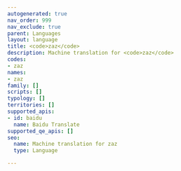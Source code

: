```yaml
---
autogenerated: true
nav_order: 999
nav_exclude: true
parent: Languages
layout: language
title: <code>zaz</code>
description: Machine translation for <code>zaz</code>
codes:
- zaz
names:
- zaz
family: []
scripts: []
typology: []
territories: []
supported_apis:
- id: baidu
  name: Baidu Translate
supported_qe_apis: []
seo:
  name: Machine translation for zaz
  type: Language

---
```


